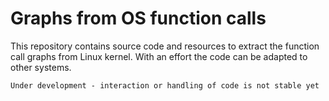 # Graphs from OS function calls

This repository contains source code and resources to extract the
function call graphs from Linux kernel. With an effort the code can be
adapted to other systems.

`Under development - interaction or handling of code is not stable yet`

